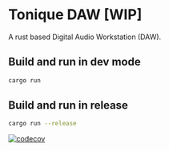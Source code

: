 # Tonique DAW [WIP]

A rust based Digital Audio Workstation (DAW).

## Build and run in dev mode

```bash
cargo run
```

## Build and run in release

```bash
cargo run --release
```

[![codecov](https://codecov.io/github/rravelli/ToniqueDAW/graph/badge.svg?token=R3Y36TXT7D)](https://codecov.io/github/rravelli/ToniqueDAW)
